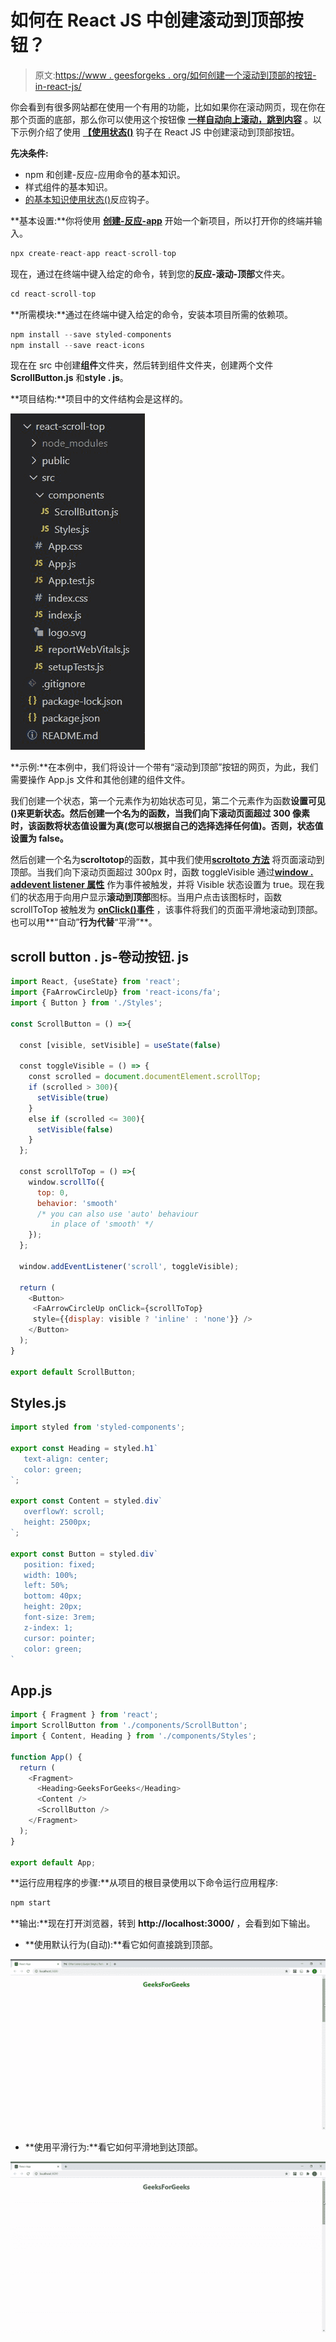 # 如何在 React JS 中创建滚动到顶部按钮？

> 原文:[https://www . geesforgeks . org/如何创建一个滚动到顶部的按钮-in-react-js/](https://www.geeksforgeeks.org/how-to-create-a-scroll-to-top-button-in-react-js/)

你会看到有很多网站都在使用一个有用的功能，比如如果你在滚动网页，现在你在那个页面的底部，那么你可以使用这个按钮像 [**一样自动向上滚动，跳到内容**](https://www.geeksforgeeks.org/how-to-scroll-to-a-particular-element-or-skip-to-content-in-reactjs/) 。以下示例介绍了使用 [**<u>【使用状态()</u>**](https://www.geeksforgeeks.org/what-is-usestate-in-react/) 钩子在 React JS 中创建滚动到顶部按钮。

**先决条件:**

*   npm 和创建-反应-应用命令的基本知识。
*   样式组件的基本知识。
*   [的基本知识使用状态()](https://www.geeksforgeeks.org/what-is-usestate-in-react/)反应钩子。

**基本设置:**你将使用 [**<u>创建-反应-app</u>**](https://www.geeksforgeeks.org/reactjs-setting-development-environment/) 开始一个新项目，所以打开你的终端并输入。

```jsx
npx create-react-app react-scroll-top
```

现在，通过在终端中键入给定的命令，转到您的**反应-滚动-顶部**文件夹。

```jsx
cd react-scroll-top
```

**所需模块:**通过在终端中键入给定的命令，安装本项目所需的依赖项。

```jsx
npm install --save styled-components
npm install --save react-icons
```

现在在 src 中创建**组件**文件夹，然后转到组件文件夹，创建两个文件 **ScrollButton.js** 和**style . js**。

**项目结构:**项目中的文件结构会是这样的。

![](img/5c7ae906711a959250f44f91b45e87ac.png)

**示例:**在本例中，我们将设计一个带有“滚动到顶部”按钮的网页，为此，我们需要操作 App.js 文件和其他创建的组件文件。

我们创建一个状态，第一个元素作为初始状态可见，第二个元素作为函数**设置可见()**来更新状态。然后创建一个名为**的函数，当我们向下滚动页面超过 300 像素时，该函数将状态值设置为真(您可以根据自己的选择选择任何值)。否则，状态值设置为 false。**

然后创建一个名为**scroltotop**的函数，其中我们使用[**<u>scroltoto 方法</u>**](https://www.geeksforgeeks.org/how-to-scroll-to-a-particular-element-or-skip-to-content-in-reactjs/) 将页面滚动到顶部。当我们向下滚动页面超过 300px 时，函数 toggleVisible 通过[**<u>window . addevent listener 属性</u>**](https://www.geeksforgeeks.org/javascript-addeventlistener-with-examples/) 作为事件被触发，并将 Visible 状态设置为 true。现在我们的状态用于向用户显示**滚动到顶部**图标。当用户点击该图标时，函数 scrollToTop 被触发为 [**<u>onClick()事件</u>**](https://www.geeksforgeeks.org/javascript-events/) ，该事件将我们的页面平滑地滚动到顶部。也可以用**“自动”**行为代替**“平滑”**。

## scroll button . js-卷动按钮. js

```jsx
import React, {useState} from 'react';
import {FaArrowCircleUp} from 'react-icons/fa';
import { Button } from './Styles';

const ScrollButton = () =>{

  const [visible, setVisible] = useState(false)

  const toggleVisible = () => {
    const scrolled = document.documentElement.scrollTop;
    if (scrolled > 300){
      setVisible(true)
    } 
    else if (scrolled <= 300){
      setVisible(false)
    }
  };

  const scrollToTop = () =>{
    window.scrollTo({
      top: 0, 
      behavior: 'smooth'
      /* you can also use 'auto' behaviour
         in place of 'smooth' */
    });
  };

  window.addEventListener('scroll', toggleVisible);

  return (
    <Button>
     <FaArrowCircleUp onClick={scrollToTop} 
     style={{display: visible ? 'inline' : 'none'}} />
    </Button>
  );
}

export default ScrollButton;
```

## Styles.js

```jsx
import styled from 'styled-components';

export const Heading = styled.h1`
   text-align: center;
   color: green;
`;

export const Content = styled.div`
   overflowY: scroll;
   height: 2500px;
`;

export const Button = styled.div`
   position: fixed; 
   width: 100%;
   left: 50%;
   bottom: 40px;
   height: 20px;
   font-size: 3rem;
   z-index: 1;
   cursor: pointer;
   color: green;
`
```

## App.js

```jsx
import { Fragment } from 'react';
import ScrollButton from './components/ScrollButton';
import { Content, Heading } from './components/Styles';

function App() {
  return (
    <Fragment>
      <Heading>GeeksForGeeks</Heading>
      <Content />
      <ScrollButton />
    </Fragment>
  );
}

export default App;
```

**运行应用程序的步骤:**从项目的根目录使用以下命令运行应用程序:

```jsx
npm start
```

**输出:**现在打开浏览器，转到 **http://localhost:3000/** ，会看到如下输出。

*   **使用默认行为(自动):**看它如何直接跳到顶部。

![](img/68cbd9bd1ac9f97d56adbed910b42d1b.png)

*   **使用平滑行为:**看它如何平滑地到达顶部。

![](img/69b646b63fb0731810a27f257e25e433.png)